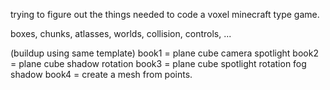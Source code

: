 
trying to figure out the things needed to code a voxel minecraft type game.

boxes, chunks, atlasses, worlds, collision, controls, ...

(buildup using same template)
book1 = plane cube camera spotlight
book2 = plane cube shadow rotation
book3 = plane cube spotlight rotation fog shadow
book4 = create a mesh from points.
